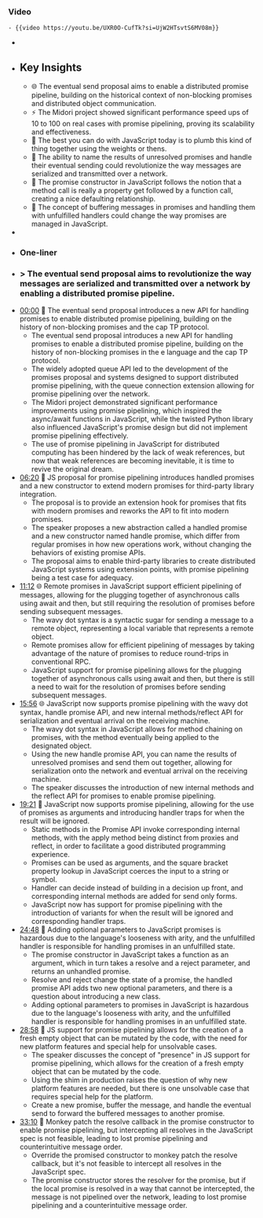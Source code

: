 ### Video
	- {{video https://youtu.be/UXR0O-CufTk?si=UjW2HTsvtS6MV08m}}
-
- ## Key Insights
	- 🌐 The eventual send proposal aims to enable a distributed promise pipeline, building on the historical context of non-blocking promises and distributed object communication.
	- ⚡ The Midori project showed significant performance speed ups of 10 to 100 on real cases with promise pipelining, proving its scalability and effectiveness.
	- 🔄 The best you can do with JavaScript today is to plumb this kind of thing together using the weights or thens.
	- 🔄 The ability to name the results of unresolved promises and handle their eventual sending could revolutionize the way messages are serialized and transmitted over a network.
	- 🔗 The promise constructor in JavaScript follows the notion that a method call is really a property get followed by a function call, creating a nice defaulting relationship.
	- 🔄 The concept of buffering messages in promises and handling them with unfulfilled handlers could change the way promises are managed in JavaScript.
-
- ### One-liner
- ### > The eventual send proposal aims to revolutionize the way messages are serialized and transmitted over a network by enabling a distributed promise pipeline.
- [00:00](https://www.youtube.com/watch?v=UXR0O-CufTk&t=0) 🚀 The eventual send proposal introduces a new API for handling promises to enable distributed promise pipelining, building on the history of non-blocking promises and the cap TP protocol.
	- The eventual send proposal introduces a new API for handling promises to enable a distributed promise pipeline, building on the history of non-blocking promises in the e language and the cap TP protocol.
	- The widely adopted queue API led to the development of the promises proposal and systems designed to support distributed promise pipelining, with the queue connection extension allowing for promise pipelining over the network.
	- The Midori project demonstrated significant performance improvements using promise pipelining, which inspired the async/await functions in JavaScript, while the twisted Python library also influenced JavaScript's promise design but did not implement promise pipelining effectively.
	- The use of promise pipelining in JavaScript for distributed computing has been hindered by the lack of weak references, but now that weak references are becoming inevitable, it is time to revive the original dream.
- [06:20](https://www.youtube.com/watch?v=UXR0O-CufTk&t=381) 🚀 JS proposal for promise pipelining introduces handled promises and a new constructor to extend modern promises for third-party library integration.
	- The proposal is to provide an extension hook for promises that fits with modern promises and reworks the API to fit into modern promises.
	- The speaker proposes a new abstraction called a handled promise and a new constructor named handle promise, which differ from regular promises in how new operations work, without changing the behaviors of existing promise APIs.
	- The proposal aims to enable third-party libraries to create distributed JavaScript systems using extension points, with promise pipelining being a test case for adequacy.
- [11:12](https://www.youtube.com/watch?v=UXR0O-CufTk&t=672) 🌐 Remote promises in JavaScript support efficient pipelining of messages, allowing for the plugging together of asynchronous calls using await and then, but still requiring the resolution of promises before sending subsequent messages.
	- The wavy dot syntax is a syntactic sugar for sending a message to a remote object, representing a local variable that represents a remote object.
	- Remote promises allow for efficient pipelining of messages by taking advantage of the nature of promises to reduce round-trips in conventional RPC.
	- JavaScript support for promise pipelining allows for the plugging together of asynchronous calls using await and then, but there is still a need to wait for the resolution of promises before sending subsequent messages.
- [15:56](https://www.youtube.com/watch?v=UXR0O-CufTk&t=956) 🌐 JavaScript now supports promise pipelining with the wavy dot syntax, handle promise API, and new internal methods/reflect API for serialization and eventual arrival on the receiving machine.
	- The wavy dot syntax in JavaScript allows for method chaining on promises, with the method eventually being applied to the designated object.
	- Using the new handle promise API, you can name the results of unresolved promises and send them out together, allowing for serialization onto the network and eventual arrival on the receiving machine.
	- The speaker discusses the introduction of new internal methods and the reflect API for promises to enable promise pipelining.
- [19:21](https://www.youtube.com/watch?v=UXR0O-CufTk&t=1162) 🚀 JavaScript now supports promise pipelining, allowing for the use of promises as arguments and introducing handler traps for when the result will be ignored.
	- Static methods in the Promise API invoke corresponding internal methods, with the apply method being distinct from proxies and reflect, in order to facilitate a good distributed programming experience.
	- Promises can be used as arguments, and the square bracket property lookup in JavaScript coerces the input to a string or symbol.
	- Handler can decide instead of building in a decision up front, and corresponding internal methods are added for send only forms.
	- JavaScript now has support for promise pipelining with the introduction of variants for when the result will be ignored and corresponding handler traps.
- [24:48](https://www.youtube.com/watch?v=UXR0O-CufTk&t=1489) 📝 Adding optional parameters to JavaScript promises is hazardous due to the language's looseness with arity, and the unfulfilled handler is responsible for handling promises in an unfulfilled state.
	- The promise constructor in JavaScript takes a function as an argument, which in turn takes a resolve and a reject parameter, and returns an unhandled promise.
	- Resolve and reject change the state of a promise, the handled promise API adds two new optional parameters, and there is a question about introducing a new class.
	- Adding optional parameters to promises in JavaScript is hazardous due to the language's looseness with arity, and the unfulfilled handler is responsible for handling promises in an unfulfilled state.
- [28:58](https://www.youtube.com/watch?v=UXR0O-CufTk&t=1739) 📝 JS support for promise pipelining allows for the creation of a fresh empty object that can be mutated by the code, with the need for new platform features and special help for unsolvable cases.
	- The speaker discusses the concept of "presence" in JS support for promise pipelining, which allows for the creation of a fresh empty object that can be mutated by the code.
	- Using the shim in production raises the question of why new platform features are needed, but there is one unsolvable case that requires special help for the platform.
	- Create a new promise, buffer the message, and handle the eventual send to forward the buffered messages to another promise.
- [33:10](https://www.youtube.com/watch?v=UXR0O-CufTk&t=1990) 🔧 Monkey patch the resolve callback in the promise constructor to enable promise pipelining, but intercepting all resolves in the JavaScript spec is not feasible, leading to lost promise pipelining and counterintuitive message order.
	- Override the promised constructor to monkey patch the resolve callback, but it's not feasible to intercept all resolves in the JavaScript spec.
	- The promise constructor stores the resolver for the promise, but if the local promise is resolved in a way that cannot be intercepted, the message is not pipelined over the network, leading to lost promise pipelining and a counterintuitive message order.